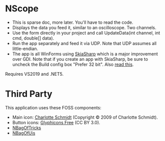 # NScope
- This is sparse doc, more later. You'll have to read the code.
- Displays the data you feed it, similar to an oscilloscope. Two channels.
- Use the form directly in your project and call UpdateData(int channel, int cmd, double[] data).
- Run the app separately and feed it via UDP. Note that UDP assumes all little-endian.
- The app is all WinForms using [SkiaSharp](https://github.com/mono/SkiaSharp) which is a major improvement over GDI.
  Note that if you create an app with SkiaSharp, be sure to uncheck the Build config box "Prefer 32 bit".
  Also [read this](https://github.com/mono/SkiaSharp/issues/190).

Requires VS2019 and .NET5.


# Third Party

This application uses these FOSS components:
- Main icon: [Charlotte Schmidt](http://pattedemouche.free.fr/) (Copyright © 2009 of Charlotte Schmidt).
- Button icons: [Glyphicons Free](http://glyphicons.com/) (CC BY 3.0).
- [NBagOfTricks](https://github.com/cepthomas/NBagOfTricks/blob/main/README.md)
- [NBagOfUis](https://github.com/cepthomas/NBagOfUis/blob/main/README.md)
